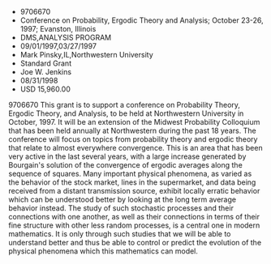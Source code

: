 
* 9706670
* Conference on Probability, Ergodic Theory and Analysis; October 23-26, 1997; Evanston, Illinois
* DMS,ANALYSIS PROGRAM
* 09/01/1997,03/27/1997
* Mark Pinsky,IL,Northwestern University
* Standard Grant
* Joe W. Jenkins
* 08/31/1998
* USD 15,960.00

9706670 This grant is to support a conference on Probability Theory, Ergodic
Theory, and Analysis, to be held at Northwestern University in October, 1997. It
will be an extension of the Midwest Probability Colloquium that has been held
annually at Northwestern during the past 18 years. The conference will focus on
topics from probability theory and ergodic theory that relate to almost
everywhere convergence. This is an area that has been very active in the last
several years, with a large increase generated by Bourgain's solution of the
convergence of ergodic averages along the sequence of squares. Many important
physical phenomena, as varied as the behavior of the stock market, lines in the
supermarket, and data being received from a distant transmission source, exhibit
locally erratic behavior which can be understood better by looking at the long
term average behavior instead. The study of such stochastic processes and their
connections with one another, as well as their connections in terms of their
fine structure with other less random processes, is a central one in modern
mathematics. It is only through such studies that we will be able to understand
better and thus be able to control or predict the evolution of the physical
phenomena which this mathematics can model.
